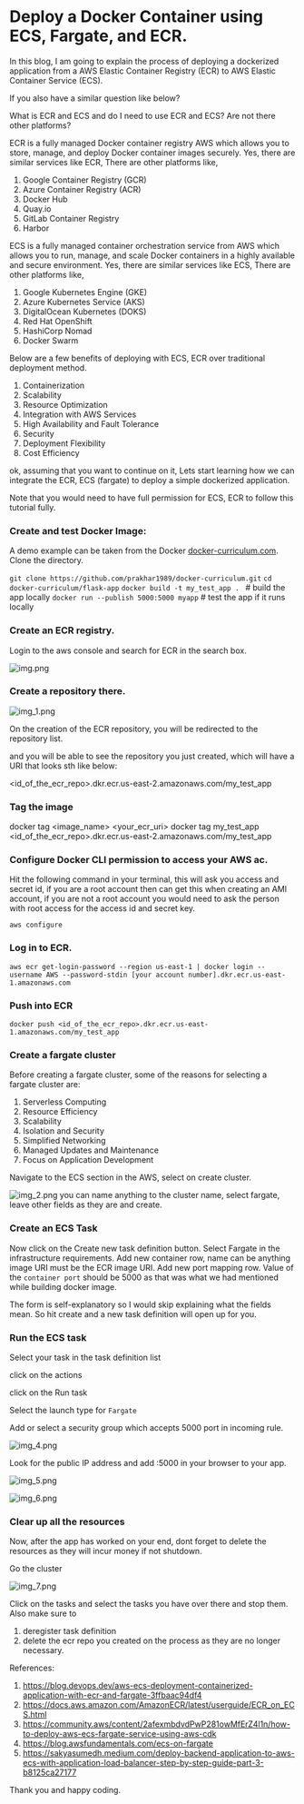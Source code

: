 # Deploy a Docker Container using ECS, Fargate, and ECR.

In this blog, I am going to explain the process of deploying a dockerized application from a AWS Elastic Container Registry (ECR) to AWS Elastic Container Service (ECS).

If you also have a similar question like below?

What is ECR and ECS and do I need to use ECR and ECS? Are not there other platforms?

ECR is a fully managed Docker container registry AWS which allows you to store, manage, and deploy Docker container images securely.
Yes, there are similar services like ECR, There are other platforms like,
1) Google Container Registry (GCR)
2) Azure Container Registry (ACR)
3) Docker Hub
4) Quay.io
5) GitLab Container Registry
6) Harbor

ECS is a fully managed container orchestration service from AWS which allows you to run, manage, and scale Docker containers in a highly available and secure environment.
Yes, there are similar services like ECS, There are other platforms like,
1) Google Kubernetes Engine (GKE)
2) Azure Kubernetes Service (AKS)
3) DigitalOcean Kubernetes (DOKS)
3) Red Hat OpenShift
4) HashiCorp Nomad
5) Docker Swarm

Below are a few benefits of deploying with ECS, ECR over traditional deployment method.
1) Containerization
2) Scalability
3) Resource Optimization
4) Integration with AWS Services
5) High Availability and Fault Tolerance
6) Security
7) Deployment Flexibility
8) Cost Efficiency


ok, assuming that you want to continue on it, Lets start learning how we can integrate the ECR, ECS (fargate) to deploy a simple dockerized application.

Note that you would need to have full permission for ECS, ECR to follow this tutorial fully.

### Create and test Docker Image:
A demo example can be taken from the Docker [docker-curriculum.com](https://docker-curriculum.com/).
Clone the directory.

```git clone https://github.com/prakhar1989/docker-curriculum.git```
```cd docker-curriculum/flask-app```
```docker build -t my_test_app . ```  # build the app locally
```docker run --publish 5000:5000 myapp``` # test the app if it runs locally


### Create an ECR registry.
Login to the aws console and search for ECR in the search box.


![img.png](../img/march_15/img.png)

### Create a repository there.

![img_1.png](../img/march_15/img_1.png)

On the creation of the ECR repository, you will be redirected to the repository list.

and you will be able to see the repository you just created, which will have a URI that looks sth like below:

<id_of_the_ecr_repo>.dkr.ecr.us-east-2.amazonaws.com/my_test_app


### Tag the image
docker tag <image_name> <your_ecr_uri>
docker tag my_test_app <id_of_the_ecr_repo>.dkr.ecr.us-east-2.amazonaws.com/my_test_app

### Configure Docker CLI permission to access your AWS ac.
Hit the following command in your terminal, this will ask you access and secret id, if you are a root account then 
can get this when creating an AMI account, if you are not a root account you would need to ask the person with root
access for the access id and secret key.

`aws configure`


### Log in to ECR.
`aws ecr get-login-password --region us-east-1 | docker login --username AWS --password-stdin [your account number].dkr.ecr.us-east-1.amazonaws.com`

### Push into ECR
`docker push <id_of_the_ecr_repo>.dkr.ecr.us-east-1.amazonaws.com/my_test_app`


### Create a fargate cluster
Before creating a fargate cluster, some of the reasons for selecting a fargate cluster are:
1) Serverless Computing
2) Resource Efficiency
3) Scalability
4) Isolation and Security
5) Simplified Networking
6) Managed Updates and Maintenance
7) Focus on Application Development

Navigate to the ECS section in the AWS, select on create cluster.


![img_2.png](../img/march_15/img_2.png)
you can name anything to the cluster name, select fargate, leave other fields as they are and create.


### Create an ECS Task
Now click on the Create new task definition button.
Select Fargate in the infrastructure requirements.
Add new container row,
name can be anything
image URI must be the ECR image URI.
Add new port mapping row.
Value of the `container port`  should be 5000 as that was what we had mentioned while building docker image.

The form is self-explanatory so I would skip explaining what the fields mean.
So hit create and a new task definition will open up for you.

### Run the ECS task
Select your task in the task definition list

click on the actions

click on the Run task

Select the launch type for `Fargate`

Add or select a security group which accepts 5000 port in incoming rule.

![img_4.png](../img/march_15/img_4.png)

Look for the public IP address and add :5000 in your browser to your app.

![img_5.png](../img/march_15/img_5.png)


![img_6.png](../img/march_15/img_6.png)

### Clear up all the resources

Now, after the app has worked on your end, dont forget to delete the resources as they will incur money if not 
shutdown.

Go the cluster

![img_7.png](../img/march_15/img_7.png)

Click on the tasks and select the tasks you have over there and stop them.
Also make sure to
1) deregister task definition
2) delete the ecr repo
you created on the process as they are no longer necessary.

References:

1) https://blog.devops.dev/aws-ecs-deployment-containerized-application-with-ecr-and-fargate-3ffbaac94df4
2) https://docs.aws.amazon.com/AmazonECR/latest/userguide/ECR_on_ECS.html
3) https://community.aws/content/2afexmbdvdPwP281owMfErZ4l1n/how-to-deploy-aws-ecs-fargate-service-using-aws-cdk
4) https://blog.awsfundamentals.com/ecs-on-fargate
5) https://sakyasumedh.medium.com/deploy-backend-application-to-aws-ecs-with-application-load-balancer-step-by-step-guide-part-3-b8125ca27177

Thank you and happy coding.








